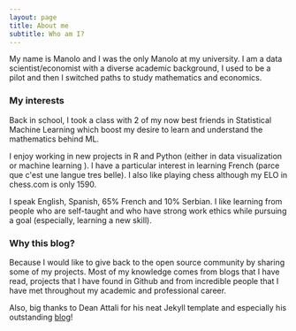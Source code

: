 ```yaml
---
layout: page
title: About me
subtitle: Who am I?
---
```


My name is Manolo and I was the only Manolo at my university. I am a data scientist/economist with a diverse academic background, I used to be a pilot and then I switched paths to study mathematics and economics. 


### My interests

Back in school, I took a class with 2 of my now best friends in Statistical Machine Learning which boost my desire to learn and understand the mathematics behind ML.

I enjoy working in new projects in R and Python (either in data visualization or machine learning ). I have a particular interest in learning French (parce que c'est une langue tres belle). I also like playing chess although my ELO in chess.com is only 1590.   

I speak English, Spanish, 65% French and 10% Serbian. I like learning from people who are self-taught and who have strong work ethics while pursuing a goal (especially, learning a new skill).


### Why this blog?

Because I would like to give back to the open source community by sharing some of my projects. Most of my knowledge comes from blogs that I have read, projects that I have found in Github and from incredible people that I have met throughout my academic and professional career. 

Also, big thanks to Dean Attali for his neat Jekyll template and especially his outstanding [blog](https://deanattali.com/)!  
